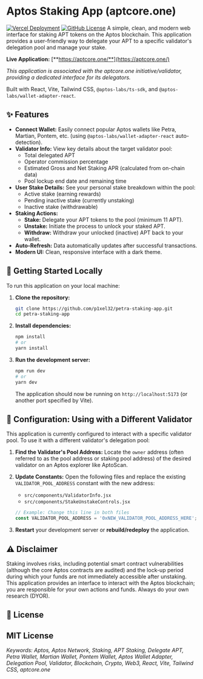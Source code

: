 # Aptos Staking App (aptcore.one)

[![Vercel Deployment](https://img.shields.io/github/deployments/p1xel32/petra-staking-app/production?label=Vercel&logo=vercel&style=flat-square)](https://petra-staking-app.vercel.app/)
[![GitHub License](https://img.shields.io/github/license/p1xel32/petra-staking-app?style=flat-square)](LICENSE) A simple, clean, and modern web interface for staking APT tokens on the Aptos blockchain. This application provides a user-friendly way to delegate your APT to a specific validator's delegation pool and manage your stake.

**Live Application:** [**https://aptcore.one/**](https://aptcore.one/)

*This application is associated with the aptcore.one initiative/validator, providing a dedicated interface for its delegators.*

Built with React, Vite, Tailwind CSS, `@aptos-labs/ts-sdk`, and `@aptos-labs/wallet-adapter-react`.

## ✨ Features

* **Connect Wallet:** Easily connect popular Aptos wallets like Petra, Martian, Pontem, etc. (using `@aptos-labs/wallet-adapter-react` auto-detection).
* **Validator Info:** View key details about the target validator pool:
    * Total delegated APT
    * Operator commission percentage
    * Estimated Gross and Net Staking APR (calculated from on-chain data)
    * Pool lockup end date and remaining time
* **User Stake Details:** See your personal stake breakdown within the pool:
    * Active stake (earning rewards)
    * Pending inactive stake (currently unstaking)
    * Inactive stake (withdrawable)
* **Staking Actions:**
    * **Stake:** Delegate your APT tokens to the pool (minimum 11 APT).
    * **Unstake:** Initiate the process to unlock your staked APT.
    * **Withdraw:** Withdraw your unlocked (inactive) APT back to your wallet.
* **Auto-Refresh:** Data automatically updates after successful transactions.
* **Modern UI:** Clean, responsive interface with a dark theme.

## 🚀 Getting Started Locally

To run this application on your local machine:

1.  **Clone the repository:**
    ```bash
    git clone https://github.com/p1xel32/petra-staking-app.git
    cd petra-staking-app
    ```

2.  **Install dependencies:**
    ```bash
    npm install
    # or
    yarn install
    ```

3.  **Run the development server:**
    ```bash
    npm run dev
    # or
    yarn dev
    ```
    The application should now be running on `http://localhost:5173` (or another port specified by Vite).

## 🔧 Configuration: Using with a Different Validator

This application is currently configured to interact with a specific validator pool. To use it with a different validator's delegation pool:

1.  **Find the Validator's Pool Address:** Locate the `owner` address (often referred to as the pool address or staking pool address) of the desired validator on an Aptos explorer like AptoScan.
2.  **Update Constants:** Open the following files and replace the existing `VALIDATOR_POOL_ADDRESS` constant with the new address:
    * `src/components/ValidatorInfo.jsx`
    * `src/components/StakeUnstakeControls.jsx`

    ```javascript
    // Example: Change this line in both files
    const VALIDATOR_POOL_ADDRESS = '0xNEW_VALIDATOR_POOL_ADDRESS_HERE';
    ```
3.  **Restart** your development server or **rebuild/redeploy** the application.

## ⚠️ Disclaimer

Staking involves risks, including potential smart contract vulnerabilities (although the core Aptos contracts are audited) and the lock-up period during which your funds are not immediately accessible after unstaking. This application provides an interface to interact with the Aptos blockchain; you are responsible for your own actions and funds. Always do your own research (DYOR).

## 📜 License

MIT License
---

*Keywords: Aptos, Aptos Network, Staking, APT Staking, Delegate APT, Petra Wallet, Martian Wallet, Pontem Wallet, Aptos Wallet Adapter, Delegation Pool, Validator, Blockchain, Crypto, Web3, React, Vite, Tailwind CSS, aptcore.one*
